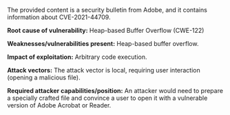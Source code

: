 The provided content is a security bulletin from Adobe, and it contains information about CVE-2021-44709.

**Root cause of vulnerability:** Heap-based Buffer Overflow (CWE-122)

**Weaknesses/vulnerabilities present:** Heap-based buffer overflow.

**Impact of exploitation:** Arbitrary code execution.

**Attack vectors:** The attack vector is local, requiring user interaction (opening a malicious file).

**Required attacker capabilities/position:** An attacker would need to prepare a specially crafted file and convince a user to open it with a vulnerable version of Adobe Acrobat or Reader.